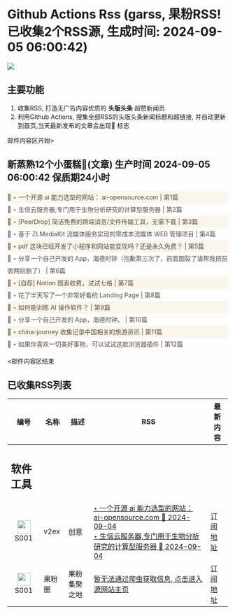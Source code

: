 # Github Actions Rss (garss, 果粉RSS! 已收集2个RSS源, 生成时间: 2024-09-05 06:00:42)

![](https://cdn.jsdelivr.net/gh/xinkeji/garss/_media/ga-rss.png)



## 主要功能
1. 收集RSS, 打造无广告内容优质的 **头版头条** 超赞新闻页
2. 利用Github Actions, 搜集全部RSS的头版头条新闻标题和超链接, 并自动更新到首页,当天最新发布的文章会出现🌈 标志

邮件内容区开始>
<h2>新蒸熟12个小蛋糕🍰(文章) 生产时间 2024-09-05 06:00:42 保质期24小时</h2>

<div style='line-height:3;background-color:#FAF6EA;' ><a href='https://www.v2ex.com/t/1070344#reply0' style="line-height:2;text-decoration:none;display:block;color:#584D49;">🌈 ‣ 一个开源 ai 能力选型的网站： ai-opensource.com | 第1篇</a></div><div style='line-height:3;' ><a href='https://www.v2ex.com/t/1070331#reply0' style="line-height:2;text-decoration:none;display:block;color:#584D49;">🌈 ‣ 生信云服务器,专门用于生物分析研究的计算型服务器 | 第2篇</a></div><div style='line-height:3;background-color:#FAF6EA;' ><a href='https://www.v2ex.com/t/1070311#reply1' style="line-height:2;text-decoration:none;display:block;color:#584D49;">🌈 ‣ [PeerDrop] 简洁免费的跨端消息/文件传输工具，无需下载 | 第3篇</a></div><div style='line-height:3;' ><a href='https://www.v2ex.com/t/1070299#reply0' style="line-height:2;text-decoration:none;display:block;color:#584D49;">🌈 ‣ 基于 ZLMediaKit 流媒体服务实现的零成本流媒体 WEB 管理项目 | 第4篇</a></div><div style='line-height:3;background-color:#FAF6EA;' ><a href='https://www.v2ex.com/t/1070271#reply5' style="line-height:2;text-decoration:none;display:block;color:#584D49;">🌈 ‣ pdf 这块已经开发了小程序和网站能变现吗？还是永久免费？ | 第5篇</a></div><div style='line-height:3;' ><a href='https://www.v2ex.com/t/1070289#reply4' style="line-height:2;text-decoration:none;display:block;color:#584D49;">🌈 ‣ 分享一个自己开发的 App，海德时钟（抱歉第三次了，前面图裂了请帮我把前面两贴删了） | 第6篇</a></div><div style='line-height:3;background-color:#FAF6EA;' ><a href='https://www.v2ex.com/t/1070275#reply0' style="line-height:2;text-decoration:none;display:block;color:#584D49;">🌈 ‣ [自荐] Notion 图表收费，试试七格 | 第7篇</a></div><div style='line-height:3;' ><a href='https://www.v2ex.com/t/1070182#reply7' style="line-height:2;text-decoration:none;display:block;color:#584D49;">🌈 ‣ 花了半天写了一个非常好看的 Landing Page | 第8篇</a></div><div style='line-height:3;background-color:#FAF6EA;' ><a href='https://www.v2ex.com/t/1070144#reply12' style="line-height:2;text-decoration:none;display:block;color:#584D49;">🌈 ‣ 如何能训练 AI 操作软件？ | 第9篇</a></div><div style='line-height:3;' ><a href='https://www.v2ex.com/t/1070149#reply9' style="line-height:2;text-decoration:none;display:block;color:#584D49;">🌈 ‣ 分享一个自己开发的 App，海德时钟。 | 第10篇</a></div><div style='line-height:3;background-color:#FAF6EA;' ><a href='https://www.v2ex.com/t/1070209#reply0' style="line-height:2;text-decoration:none;display:block;color:#584D49;">🌈 ‣ china-journey 收集记录中国相关的旅游资讯 | 第11篇</a></div><div style='line-height:3;' ><a href='https://www.v2ex.com/t/1070053#reply22' style="line-height:2;text-decoration:none;display:block;color:#584D49;">🌈 ‣ 如果你喜欢一切美好事物，可以试试这款浏览器插件 | 第12篇</a></div>

<邮件内容区结束

## 已收集RSS列表

| 编号 | 名称 | 描述 | RSS | 最新内容 |
| --- | --- | --- | --- | --- |
| <h2 id="软件工具">软件工具</h2> |  |   |  |  |
| <div id="S001" style="text-align: center;"><img src="https://cdn.jsdelivr.net/gh/zhaoolee/garss/_media/favicon/S001.png" width="30px" style="width:30px;height: auto;"/><br><span>S001</span></div> | v2ex | 创意 | [‣ 一个开源 ai 能力选型的网站： ai-opensource.com 🌈 2024-09-04](https://www.v2ex.com/t/1070344#reply0)<br/>[‣ 生信云服务器,专门用于生物分析研究的计算型服务器 🌈 2024-09-04](https://www.v2ex.com/t/1070331#reply0) | [订阅地址](https://www.v2ex.com/feed/tab/creative.xml) |
| <div id="S001" style="text-align: center;"><img src="https://cdn.jsdelivr.net/gh/zhaoolee/garss/_media/favicon/S001.png" width="30px" style="width:30px;height: auto;"/><br><span>S001</span></div> | 果粉圈 | 果粉集聚之地 | [暂无法通过爬虫获取信息, 点击进入源网站主页](https://g0f.cn) | [订阅地址](https://g0f.cn/rss.xml) |



